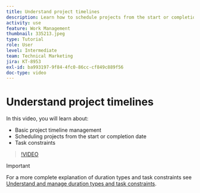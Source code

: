 ```yaml
---
title: Understand project timelines
description: Learn how to schedule projects from the start or completion date. Then learn how duration, predecessors, and task constraints affect the project plan.
activity: use
feature: Work Management
thumbnail: 335213.jpeg
type: Tutorial
role: User
level: Intermediate
team: Technical Marketing
jira: KT-8953
exl-id: ba993197-9f84-4fc0-86cc-cf849c889f56
doc-type: video
---
```

# Understand project timelines

In this video, you will learn about:

* Basic project timeline management
* Scheduling projects from the start or completion date
* Task constraints

>[!VIDEO](https://video.tv.adobe.com/v/335213/?quality=12&learn=on)

>[!IMPORTANT]
>
>For a more complete explanation of duration types and task constraints see [Understand and manage duration types and task constraints](https://experienceleague.adobe.com/docs/workfront-learn/tutorials-workfront/manage-work/intermediate-projects/understand-and-manage-duration-types-and-task-constraints.html?lang=en).
